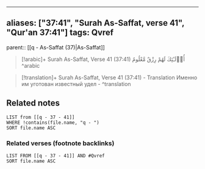 
---
aliases: ["37:41", "Surah As-Saffat, verse 41", "Qur'an 37:41"]
tags: Qvref
---

parent:: [[q - As-Saffat (37)|As-Saffat]]

> [!arabic]+ Surah As-Saffat, Verse 41 (37:41)
> <span class="quran-arabic">أُو۟لَـٰٓئِكَ لَهُمْ رِزْقٌ مَّعْلُومٌ</span>
^arabic

> [!translation]+ Surah As-Saffat, Verse 41 (37:41) - Translation
> Именно им уготован известный удел -
^translation



## Related notes
```dataview
LIST from [[q - 37 - 41]]
WHERE !contains(file.name, "q - ")
SORT file.name ASC
```

### Related verses (footnote backlinks)
```dataview
LIST FROM [[q - 37 - 41]] AND #Qvref
SORT file.name ASC
```

